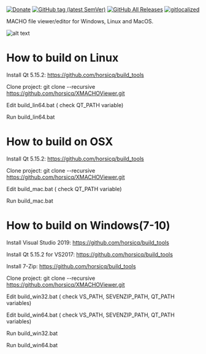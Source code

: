[![Donate](https://img.shields.io/badge/Donate-PayPal-green.svg)](https://www.paypal.com/cgi-bin/webscr?cmd=_s-xclick&hosted_button_id=NF3FBD3KHMXDN)
[![GitHub tag (latest SemVer)](https://img.shields.io/github/tag/horsicq/XMACHOViewer.svg)](https://github.com/horsicq/XMACHOViewer/releases)
[![GitHub All Releases](https://img.shields.io/github/downloads/horsicq/XMACHOViewer/total.svg)](https://github.com/horsicq/XMACHOViewer/releases)
[![gitlocalized ](https://gitlocalize.com/repo/4736/whole_project/badge.svg)](https://gitlocalize.com/repo/4736/whole_project?utm_source=badge)

MACHO file viewer/editor for Windows, Linux and MacOS.

![alt text](https://github.com/horsicq/XMACHOViewer/blob/master/mascots/xmachoviewer.png "Mascot")

How to build on Linux
=======

Install Qt 5.15.2: https://github.com/horsicq/build_tools

Clone project: git clone --recursive https://github.com/horsicq/XMACHOViewer.git

Edit build_lin64.bat ( check QT_PATH variable)

Run build_lin64.bat

How to build on OSX
=======

Install Qt 5.15.2: https://github.com/horsicq/build_tools

Clone project: git clone --recursive https://github.com/horsicq/XMACHOViewer.git

Edit build_mac.bat ( check QT_PATH variable)

Run build_mac.bat

How to build on Windows(7-10)
=======

Install Visual Studio 2019: https://github.com/horsicq/build_tools

Install Qt 5.15.2 for VS2017: https://github.com/horsicq/build_tools

Install 7-Zip: https://github.com/horsicq/build_tools

Clone project: git clone --recursive https://github.com/horsicq/XMACHOViewer.git

Edit build_win32.bat ( check VS_PATH,  SEVENZIP_PATH, QT_PATH variables)

Edit build_win64.bat ( check VS_PATH,  SEVENZIP_PATH, QT_PATH variables)

Run build_win32.bat

Run build_win64.bat